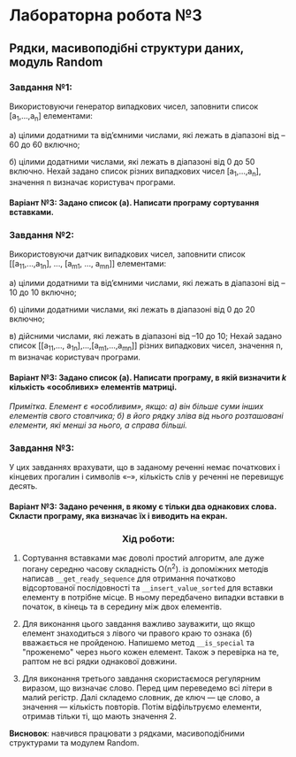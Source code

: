 # Лабораторна робота №3
## Рядки, масивоподібні структури даних, модуль Random
### Завдання №1: 
Використовуючи генератор випадкових чисел, заповнити список [a<sub>1</sub>,...,a<sub>n</sub>] елементами:

a) цілими додатними та від’ємними числами, які лежать в діапазоні від –60 до
60 включно;

б) цілими додатними числами, які лежать в діапазоні від 0 до 50 включно.
Нехай задано список різних випадкових чисел [a<sub>1</sub>,...,a<sub>n</sub>], значення n визначає
користувач програми.
#### Варіант №3: Задано список (a). Написати програму сортування вставками.

### Завдання №2:
Використовуючи датчик випадкових чисел, заповнити список [[а<sub>11</sub>,...,a<sub>1n</sub>], ...,
[а<sub>m1</sub>, ..., a<sub>mn</sub>]] елементами:

а) цілими додатними та від’ємними числами, які лежать в діапазоні від –10 до
10 включно;

б) цілими додатними числами, які лежать в діапазоні від 0 до 20 включно;

в) дійсними числами, які лежать в діапазоні від –10 до 10;
Нехай задано список [[а<sub>11</sub>,..., a<sub>1n</sub>],...,[а<sub>m1</sub>,...,a<sub>mn</sub>]] різних випадкових чисел,
значення n, m визначає користувач програми.

#### Варіант №3: Задано список (а). Написати програму, в якій визначити _k_ кількість «особливих» елементів матриці.
_Примітка. Елемент є «особливим», якщо: а) він більше суми інших елементів
свого стовпчика; б) в його рядку зліва від нього розташовані елементи, які
менші за нього, а справа більші._

### Завдання №3:

У цих завданнях врахувати, що в заданому реченні немає початкових і
кінцевих прогалин і символів «–», кількість слів у реченні не перевищує
десять.

#### Варіант №3: Задано речення, в якому є тільки два однакових слова. Скласти програму, яка визначає їх і виводить на екран.

### <div align="center">Хід роботи:</div>
1. Сортування вставками має доволі простий алгоритм, але дуже погану середню часову складність О(n<sup>2</sup>).
із допоміжних методів написав `__get_ready_sequence` для отримання початково відсортованої послідовності 
   та `__insert_value_sorted` для вставки елементу в потрібне місце. В ньому передбачено випадки вставки 
   в початок, в кінець та в середину між двох елементів.
   
2. Для виконання цього завдання важливо зауважити, що якщо елемент знаходиться з лівого чи правого краю
то ознака (б) вважається не пройденою.
   Напишемо метод `__is_special` та "проженемо" через нього кожен елемент. Також э перевірка на те, раптом не всі 
   рядки однакової довжини.
   
3. Для виконання третього завдання скористаємося регулярним виразом, що визначає слово. 
Перед цим переведемо всі літери в малий регістр. Далі складемо словник, 
   де ключ — це слово, а значення — кількість повторів. Потім відфільтруємо елементи, отримав
   тільки ті, що мають значення 2.
   
**Висновок**: навчився працювати з рядками, масивоподібними структурами та модулем Random.